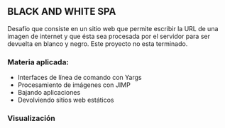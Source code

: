 ## BLACK AND WHITE SPA

Desafío que consiste en un sitio web que permite  escribir la URL de una imagen de internet y que ésta sea procesada por el servidor para ser devuelta en blanco y negro. Este proyecto no esta terminado.

### Materia aplicada:

- Interfaces de línea de comando con Yargs
- Procesamiento de imágenes con JIMP
- Bajando aplicaciones
- Devolviendo sitios web estáticos

### Visualización
